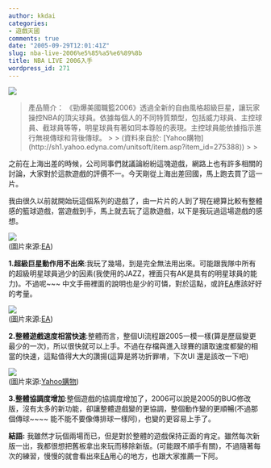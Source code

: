 ```yaml
---
author: kkdai
categories:
- 遊戲天國
comments: true
date: "2005-09-29T12:01:41Z"
slug: nba-live-2006%e5%85%a5%e6%89%8b
title: NBA LIVE 2006入手
wordpress_id: 271
---
```


![](http://sh1.yahoo.edyna.com/upload/store/U532/unitsoft/item/275388/275388-1-1127707950.jpg)

<blockquote>產品簡介：  
《勁爆美國職籃2006》透過全新的自由風格超級巨星，讓玩家操控NBA的頂尖球員。依據每個人的不同特質類型，包括威力球員、主控球員、截球員等等，明星球員有著如同本尊般的表現。主控球員能依據指示進行無視傳球和背後傳球。
> 
> (資料來自於: [Yahoo購物](http://sh1.yahoo.edyna.com/unitsoft/item.asp?item_id=275388))
> 
> </blockquote>

之前在上海出差的時候，公司同事們就議論紛紛這塊遊戲，網路上也有許多相關的討論，大家對於這款遊戲的評價不一。今天剛從上海出差回國，馬上跑去買了這一片。

我由很久以前就開始玩這個系列的遊戲了，由一片片的人到了現在總算比較有整體感的籃球遊戲，當遊戲到手，馬上就去玩了這款遊戲，以下是我玩過這場遊戲的感想。

![](http://www.ea.com.tw/images/store/NBA06PC480x200.jpg)  
(圖片來源:[EA](http://www.ea.com.tw//Products/Products_Info.aspx?ID=454))

**1.超級巨星動作用不出來**:我玩了幾場，到是完全無法用出來。可能跟我隊中所有的超級明星球員過少的因素(我使用的JAZZ，裡面只有AK是具有的明星球員的能力)。不過呢~~~ 中文手冊裡面的說明也是少的可憐，對於這點，或許[EA](http://www.ea.com.tw//Products/Products_Info.aspx?ID=454)應該好好的考量。

![](http://www.ea.com.tw/images/Media/screenshots/easports/nbalive06/pc_1.jpg)  
(圖片來源:[EA](http://www.ea.com.tw//Products/Products_Info.aspx?ID=454))

**2.整體遊戲速度相當快速**:整體而言，整個UI流程跟2005一模一樣(算是歷屆變更最少的一次)，所以很快就可以上手。不過在存檔與進入球賽的讀取速度都變的相當的快速，這點值得大大的讚揚(這算是將功折罪唷，下次UI 還是該改一下吧)

![](http://nbalive.ea.com.tw/screens/set1/5_thumb.jpg)  
(圖片來源:[Yahoo購物](http://sh1.yahoo.edyna.com/unitsoft/item.asp?item_id=275388))

**3.整體協調度增加**:整個遊戲的協調度增加了，2006可以說是2005的BUG修改版，沒有太多的新功能，卻讓整體遊戲變的更協調，整個動作變的更順暢(不過那個傳球~~~~ 能不能不要像傳排球一樣阿)，也變的更容易上手了。

**結語:** 我雖然才玩個兩場而已，但是對於整體的遊戲保持正面的肯定。雖然每次新版一出，我都很想把舊板拿出來玩而移除新版。(可能跟不順手有關)，不過隨著每次的練習，慢慢的就會看出來[EA](http://www.ea.com.tw//Products/Products_Info.aspx?ID=454)用心的地方，也跟大家推薦一下阿。
